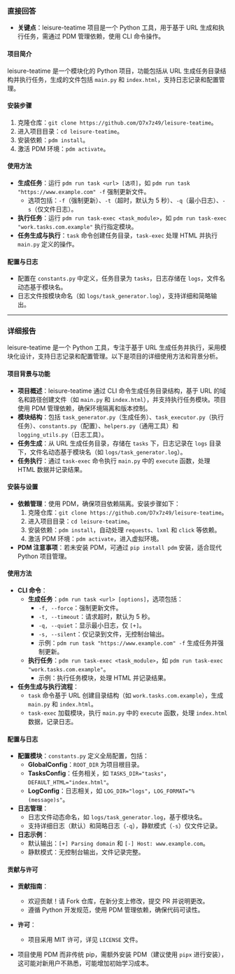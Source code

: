 ### 直接回答

- **关键点**：leisure-teatime 项目是一个 Python 工具，用于基于 URL 生成和执行任务，需通过 PDM 管理依赖，使用 CLI 命令操作。

#### 项目简介
leisure-teatime 是一个模块化的 Python 项目，功能包括从 URL 生成任务目录结构并执行任务，生成的文件包括 `main.py` 和 `index.html`，支持日志记录和配置管理。

#### 安装步骤
1. 克隆仓库：`git clone https://github.com/D7x7z49/leisure-teatime`。
2. 进入项目目录：`cd leisure-teatime`。
3. 安装依赖：`pdm install`。
4. 激活 PDM 环境：`pdm activate`。

#### 使用方法
- **生成任务**：运行 `pdm run task <url> [选项]`，如 `pdm run task "https://www.example.com" -f` 强制更新文件。
  - 选项包括：`-f`（强制更新）、`-t`（超时，默认为 5 秒）、`-q`（最小日志）、`-s`（仅文件日志）。
- **执行任务**：运行 `pdm run task-exec <task_module>`，如 `pdm run task-exec "work.tasks.com.example"` 执行指定模块。
- **任务生成与执行**：`task` 命令创建任务目录，`task-exec` 处理 HTML 并执行 `main.py` 定义的操作。

#### 配置与日志
- 配置在 `constants.py` 中定义，任务目录为 `tasks`，日志存储在 `logs`，文件名动态基于模块名。
- 日志文件按模块命名（如 `logs/task_generator.log`），支持详细和简略输出。

---

### 详细报告

leisure-teatime 是一个 Python 工具，专注于基于 URL 生成任务并执行，采用模块化设计，支持日志记录和配置管理。以下是项目的详细使用方法和背景分析。

#### 项目背景与功能
- **项目概述**：leisure-teatime 通过 CLI 命令生成任务目录结构，基于 URL 的域名和路径创建文件（如 `main.py` 和 `index.html`），并支持执行任务模块。项目使用 PDM 管理依赖，确保环境隔离和版本控制。
- **模块结构**：包括 `task_generator.py`（生成任务）、`task_executor.py`（执行任务）、`constants.py`（配置）、`helpers.py`（通用工具）和 `logging_utils.py`（日志工具）。
- **任务生成**：从 URL 生成任务目录，存储在 `tasks` 下，日志记录在 `logs` 目录下，文件名动态基于模块名（如 `logs/task_generator.log`）。
- **任务执行**：通过 `task-exec` 命令执行 `main.py` 中的 `execute` 函数，处理 HTML 数据并记录结果。

#### 安装与设置
- **依赖管理**：使用 PDM，确保项目依赖隔离。安装步骤如下：
  1. 克隆仓库：`git clone https://github.com/D7x7z49/leisure-teatime`。
  2. 进入项目目录：`cd leisure-teatime`。
  3. 安装依赖：`pdm install`，自动处理 `requests`、`lxml` 和 `click` 等依赖。
  4. 激活 PDM 环境：`pdm activate`，进入虚拟环境。
- **PDM 注意事项**：若未安装 PDM，可通过 `pip install pdm` 安装，适合现代 Python 项目管理。

#### 使用方法
- **CLI 命令**：
  - **生成任务**：`pdm run task <url> [options]`，选项包括：
    - `-f, --force`：强制更新文件。
    - `-t, --timeout`：请求超时，默认为 5 秒。
    - `-q, --quiet`：显示最小日志，仅 `[+]`。
    - `-s, --silent`：仅记录到文件，无控制台输出。
    - 示例：`pdm run task "https://www.example.com" -f` 生成任务并强制更新。
  - **执行任务**：`pdm run task-exec <task_module>`，如 `pdm run task-exec "work.tasks.com.example"`。
    - 示例：执行任务模块，处理 HTML 并记录结果。
- **任务生成与执行流程**：
  - `task` 命令基于 URL 创建目录结构（如 `work.tasks.com.example`），生成 `main.py` 和 `index.html`。
  - `task-exec` 加载模块，执行 `main.py` 中的 `execute` 函数，处理 `index.html` 数据，记录日志。

#### 配置与日志
- **配置模块**：`constants.py` 定义全局配置，包括：
  - **GlobalConfig**：`ROOT_DIR` 为项目根目录。
  - **TasksConfig**：任务相关，如 `TASKS_DIR="tasks"`，`DEFAULT_HTML="index.html"`。
  - **LogConfig**：日志相关，如 `LOG_DIR="logs"`，`LOG_FORMAT="%(message)s"`。
- **日志管理**：
  - 日志文件动态命名，如 `logs/task_generator.log`，基于模块名。
  - 支持详细日志（默认）和简略日志（`-q`），静默模式（`-s`）仅文件记录。
- **日志示例**：
  - 默认输出：`[+] Parsing domain` 和 `[-] Host: www.example.com`。
  - 静默模式：无控制台输出，文件记录完整。

#### 贡献与许可
- **贡献指南**：
  - 欢迎贡献！请 Fork 仓库，在新分支上修改，提交 PR 并说明更改。
  - 遵循 Python 开发规范，使用 PDM 管理依赖，确保代码可读性。
- **许可**：
  - 项目采用 MIT 许可，详见 `LICENSE` 文件。

- 项目使用 PDM 而非传统 pip，需额外安装 PDM（建议使用 `pipx` 进行安装），这可能对新用户不熟悉，可能增加初始学习成本。
